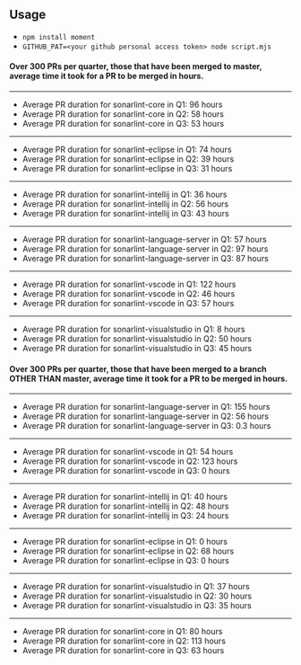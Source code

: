 ## Usage

* `npm install moment`
* `GITHUB_PAT=<your github personal access token> node script.mjs`

#### Over 300 PRs per quarter, those that have been merged to master, average time it took for a PR to be merged in hours.

-----------------------------------

- Average PR duration for sonarlint-core in Q1: 96 hours
- Average PR duration for sonarlint-core in Q2: 58 hours
- Average PR duration for sonarlint-core in Q3: 53 hours

-----------------------------------

- Average PR duration for sonarlint-eclipse in Q1: 74 hours
- Average PR duration for sonarlint-eclipse in Q2: 39 hours
- Average PR duration for sonarlint-eclipse in Q3: 31 hours

-----------------------------------

- Average PR duration for sonarlint-intellij in Q1: 36 hours
- Average PR duration for sonarlint-intellij in Q2: 56 hours
- Average PR duration for sonarlint-intellij in Q3: 43 hours

-----------------------------------

- Average PR duration for sonarlint-language-server in Q1: 57 hours
- Average PR duration for sonarlint-language-server in Q2: 97 hours
- Average PR duration for sonarlint-language-server in Q3: 87 hours

-----------------------------------

- Average PR duration for sonarlint-vscode in Q1: 122 hours
- Average PR duration for sonarlint-vscode in Q2: 46 hours
- Average PR duration for sonarlint-vscode in Q3: 57 hours

-----------------------------------

- Average PR duration for sonarlint-visualstudio in Q1: 8 hours
- Average PR duration for sonarlint-visualstudio in Q2: 50 hours
- Average PR duration for sonarlint-visualstudio in Q3: 45 hours


#### Over 300 PRs per quarter, those that have been merged to a branch **OTHER THAN master**, average time it took for a PR to be merged in hours.

-----------------------------------

- Average PR duration for sonarlint-language-server in Q1: 155 hours
- Average PR duration for sonarlint-language-server in Q2: 56 hours
- Average PR duration for sonarlint-language-server in Q3: 0.3 hours

-----------------------------------

- Average PR duration for sonarlint-vscode in Q1: 54 hours
- Average PR duration for sonarlint-vscode in Q2: 123 hours
- Average PR duration for sonarlint-vscode in Q3: 0 hours

-----------------------------------

- Average PR duration for sonarlint-intellij in Q1: 40 hours
- Average PR duration for sonarlint-intellij in Q2: 48 hours
- Average PR duration for sonarlint-intellij in Q3: 24 hours

-----------------------------------

- Average PR duration for sonarlint-eclipse in Q1: 0 hours
- Average PR duration for sonarlint-eclipse in Q2: 68 hours
- Average PR duration for sonarlint-eclipse in Q3: 0 hours

-----------------------------------

- Average PR duration for sonarlint-visualstudio in Q1: 37 hours
- Average PR duration for sonarlint-visualstudio in Q2: 30 hours
- Average PR duration for sonarlint-visualstudio in Q3: 35 hours

-----------------------------------

- Average PR duration for sonarlint-core in Q1: 80 hours
- Average PR duration for sonarlint-core in Q2: 113 hours
- Average PR duration for sonarlint-core in Q3: 63 hours
